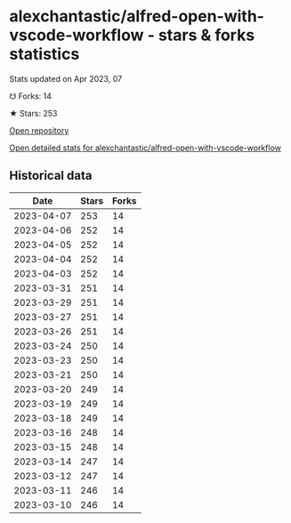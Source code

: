 # alexchantastic/alfred-open-with-vscode-workflow - stars & forks statistics

Stats updated on Apr 2023, 07

☋ Forks: 14

★ Stars: 253

[Open repository](https://github.com/alexchantastic/alfred-open-with-vscode-workflow)

[Open detailed stats for alexchantastic/alfred-open-with-vscode-workflow](https://reviewgithub.com/rep/alexchantastic/alfred-open-with-vscode-workflow)

## Historical data
| Date | Stars | Forks |
|------|-------|-------|
| 2023-04-07 | 253 | 14 | 
| 2023-04-06 | 252 | 14 | 
| 2023-04-05 | 252 | 14 | 
| 2023-04-04 | 252 | 14 | 
| 2023-04-03 | 252 | 14 | 
| 2023-03-31 | 251 | 14 | 
| 2023-03-29 | 251 | 14 | 
| 2023-03-27 | 251 | 14 | 
| 2023-03-26 | 251 | 14 | 
| 2023-03-24 | 250 | 14 | 
| 2023-03-23 | 250 | 14 | 
| 2023-03-21 | 250 | 14 | 
| 2023-03-20 | 249 | 14 | 
| 2023-03-19 | 249 | 14 | 
| 2023-03-18 | 249 | 14 | 
| 2023-03-16 | 248 | 14 | 
| 2023-03-15 | 248 | 14 | 
| 2023-03-14 | 247 | 14 | 
| 2023-03-12 | 247 | 14 | 
| 2023-03-11 | 246 | 14 | 
| 2023-03-10 | 246 | 14 | 

